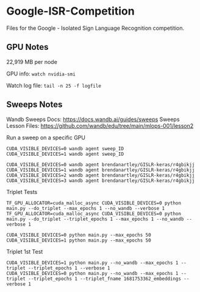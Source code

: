 # Google-ISR-Competition

Files for the Google - Isolated Sign Language Recognition competition.

## GPU Notes

22,919 MB per node

GPU info: `watch nvidia-smi`

Watch log file: `tail -n 25 -f logfile`


## Sweeps Notes

Wandb Sweeps Docs: https://docs.wandb.ai/guides/sweeps
Sweeps Lesson Files: https://github.com/wandb/edu/tree/main/mlops-001/lesson2

Run a sweep on a specific GPU
```
CUDA_VISIBLE_DEVICES=0 wandb agent sweep_ID
CUDA_VISIBLE_DEVICES=1 wandb agent sweep_ID

CUDA_VISIBLE_DEVICES=0 wandb agent brendanartley/GISLR-keras/r4gbikjj
CUDA_VISIBLE_DEVICES=1 wandb agent brendanartley/GISLR-keras/r4gbikjj
CUDA_VISIBLE_DEVICES=2 wandb agent brendanartley/GISLR-keras/r4gbikjj
CUDA_VISIBLE_DEVICES=3 wandb agent brendanartley/GISLR-keras/r4gbikjj
```

Triplet Tests
```
TF_GPU_ALLOCATOR=cuda_malloc_async CUDA_VISIBLE_DEVICES=0 python main.py --do_triplet --max_epochs 1 --no_wandb --verbose 1
TF_GPU_ALLOCATOR=cuda_malloc_async CUDA_VISIBLE_DEVICES=0 python main.py --do_triplet --triplet_epochs 1 --max_epochs 1 --no_wandb --verbose 1

CUDA_VISIBLE_DEVICES=0 python main.py --max_epochs 50
CUDA_VISIBLE_DEVICES=1 python main.py --max_epochs 50
```

Triplet 1st Test
```
CUDA_VISIBLE_DEVICES=1 python main.py --no_wandb --max_epochs 1 --triplet --triplet_epochs 1 --verbose 1
CUDA_VISIBLE_DEVICES=0 python main.py --no_wandb --max_epochs 1 --triplet --triplet_epochs 1 --triplet_fname 1681753362_embeddings --verbose 1
```